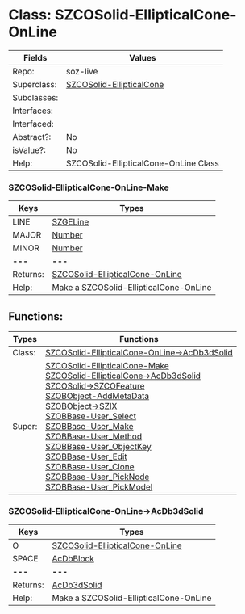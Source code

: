 
# Class:	SZCOSolid-EllipticalCone-OnLine

| Fields | Values |
| --------- | --------- |
| Repo: | soz-live |
| Superclass: | [SZCOSolid-EllipticalCone](SZCOSolid-EllipticalCone.html) |
| Subclasses: |  |
| Interfaces: |  |
| Interfaced: |  |
| Abstract?: | No |
| isValue?: | No |
| Help: | SZCOSolid-EllipticalCone-OnLine Class |

### SZCOSolid-EllipticalCone-OnLine-Make

| Keys | Types |
| --------- | --------- |
| LINE | [SZGELine](SZGELine.html) |
| MAJOR | [Number](Number.html) |
| MINOR | [Number](Number.html) |
| **---** | **---** |
| Returns: | [SZCOSolid-EllipticalCone-OnLine](SZCOSolid-EllipticalCone-OnLine.html) |
| Help: | Make a SZCOSolid-EllipticalCone-OnLine |


## Functions:

| Types | Functions |
| --------- | --------- |
| Class: | [SZCOSolid-EllipticalCone-OnLine->AcDb3dSolid](#SZCOSolid-EllipticalCone-OnLine->AcDb3dSolid) |
| Super: | [SZCOSolid-EllipticalCone-Make](SZCOSolid-EllipticalCone.html) <br> [SZCOSolid-EllipticalCone->AcDb3dSolid](SZCOSolid-EllipticalCone.html) <br> [SZCOSolid->SZCOFeature](SZCOSolid.html) <br> [SZOBObject-AddMetaData](SZOBObject.html) <br> [SZOBObject->SZIX](SZOBObject.html) <br> [SZOBBase-User_Select](SZOBBase.html) <br> [SZOBBase-User_Make](SZOBBase.html) <br> [SZOBBase-User_Method](SZOBBase.html) <br> [SZOBBase-User_ObjectKey](SZOBBase.html) <br> [SZOBBase-User_Edit](SZOBBase.html) <br> [SZOBBase-User_Clone](SZOBBase.html) <br> [SZOBBase-User_PickNode](SZOBBase.html) <br> [SZOBBase-User_PickModel](SZOBBase.html) |


### SZCOSolid-EllipticalCone-OnLine->AcDb3dSolid

| Keys | Types |
| --------- | --------- |
| O | [SZCOSolid-EllipticalCone-OnLine](SZCOSolid-EllipticalCone-OnLine.html) |
| SPACE | [AcDbBlock](AcDbBlock.html) |
| **---** | **---** |
| Returns: | [AcDb3dSolid](AcDb3dSolid.html) |
| Help: | Make a SZCOSolid-EllipticalCone-OnLine |

